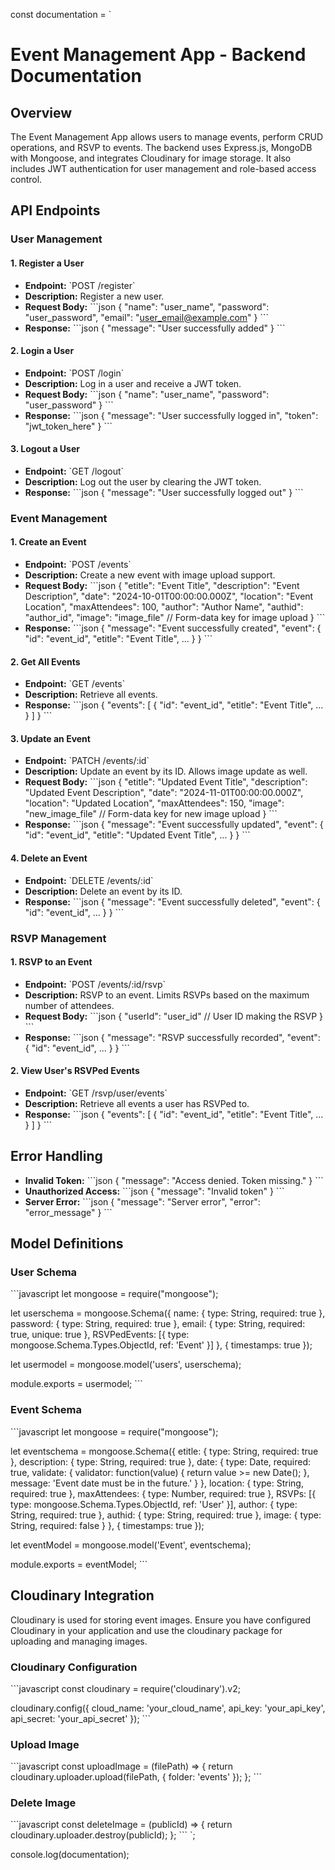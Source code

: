 const documentation = `
# Event Management App - Backend Documentation

## Overview
The Event Management App allows users to manage events, perform CRUD operations, and RSVP to events. The backend uses Express.js, MongoDB with Mongoose, and integrates Cloudinary for image storage. It also includes JWT authentication for user management and role-based access control.

## API Endpoints

### User Management

#### 1. Register a User
- **Endpoint:** \`POST /register\`
- **Description:** Register a new user.
- **Request Body:**
  \`\`\`json
  {
    "name": "user_name",
    "password": "user_password",
    "email": "user_email@example.com"
  }
  \`\`\`
- **Response:**
  \`\`\`json
  {
    "message": "User successfully added"
  }
  \`\`\`

#### 2. Login a User
- **Endpoint:** \`POST /login\`
- **Description:** Log in a user and receive a JWT token.
- **Request Body:**
  \`\`\`json
  {
    "name": "user_name",
    "password": "user_password"
  }
  \`\`\`
- **Response:**
  \`\`\`json
  {
    "message": "User successfully logged in",
    "token": "jwt_token_here"
  }
  \`\`\`

#### 3. Logout a User
- **Endpoint:** \`GET /logout\`
- **Description:** Log out the user by clearing the JWT token.
- **Response:**
  \`\`\`json
  {
    "message": "User successfully logged out"
  }
  \`\`\`

### Event Management

#### 1. Create an Event
- **Endpoint:** \`POST /events\`
- **Description:** Create a new event with image upload support.
- **Request Body:**
  \`\`\`json
  {
    "etitle": "Event Title",
    "description": "Event Description",
    "date": "2024-10-01T00:00:00.000Z",
    "location": "Event Location",
    "maxAttendees": 100,
    "author": "Author Name",
    "authid": "author_id",
    "image": "image_file" // Form-data key for image upload
  }
  \`\`\`
- **Response:**
  \`\`\`json
  {
    "message": "Event successfully created",
    "event": {
      "id": "event_id",
      "etitle": "Event Title",
      ...
    }
  }
  \`\`\`

#### 2. Get All Events
- **Endpoint:** \`GET /events\`
- **Description:** Retrieve all events.
- **Response:**
  \`\`\`json
  {
    "events": [
      {
        "id": "event_id",
        "etitle": "Event Title",
        ...
      }
    ]
  }
  \`\`\`

#### 3. Update an Event
- **Endpoint:** \`PATCH /events/:id\`
- **Description:** Update an event by its ID. Allows image update as well.
- **Request Body:**
  \`\`\`json
  {
    "etitle": "Updated Event Title",
    "description": "Updated Event Description",
    "date": "2024-11-01T00:00:00.000Z",
    "location": "Updated Location",
    "maxAttendees": 150,
    "image": "new_image_file" // Form-data key for new image upload
  }
  \`\`\`
- **Response:**
  \`\`\`json
  {
    "message": "Event successfully updated",
    "event": {
      "id": "event_id",
      "etitle": "Updated Event Title",
      ...
    }
  }
  \`\`\`

#### 4. Delete an Event
- **Endpoint:** \`DELETE /events/:id\`
- **Description:** Delete an event by its ID.
- **Response:**
  \`\`\`json
  {
    "message": "Event successfully deleted",
    "event": {
      "id": "event_id",
      ...
    }
  }
  \`\`\`

### RSVP Management

#### 1. RSVP to an Event
- **Endpoint:** \`POST /events/:id/rsvp\`
- **Description:** RSVP to an event. Limits RSVPs based on the maximum number of attendees.
- **Request Body:**
  \`\`\`json
  {
    "userId": "user_id" // User ID making the RSVP
  }
  \`\`\`
- **Response:**
  \`\`\`json
  {
    "message": "RSVP successfully recorded",
    "event": {
      "id": "event_id",
      ...
    }
  }
  \`\`\`

#### 2. View User's RSVPed Events
- **Endpoint:** \`GET /rsvp/user/events\`
- **Description:** Retrieve all events a user has RSVPed to.
- **Response:**
  \`\`\`json
  {
    "events": [
      {
        "id": "event_id",
        "etitle": "Event Title",
        ...
      }
    ]
  }
  \`\`\`

## Error Handling
- **Invalid Token:** 
  \`\`\`json
  {
    "message": "Access denied. Token missing."
  }
  \`\`\`
- **Unauthorized Access:** 
  \`\`\`json
  {
    "message": "Invalid token"
  }
  \`\`\`
- **Server Error:** 
  \`\`\`json
  {
    "message": "Server error",
    "error": "error_message"
  }
  \`\`\`

## Model Definitions

### User Schema
\`\`\`javascript
let mongoose = require("mongoose");

let userschema = mongoose.Schema({
    name: {
        type: String,
        required: true
    },
    password: {
        type: String,
        required: true
    },
    email: {
        type: String,
        required: true,
        unique: true
    },
    RSVPedEvents: [{
        type: mongoose.Schema.Types.ObjectId,
        ref: 'Event'
    }]
}, { timestamps: true });

let usermodel = mongoose.model('users', userschema);

module.exports = usermodel;
\`\`\`

### Event Schema
\`\`\`javascript
let mongoose = require("mongoose");

let eventschema = mongoose.Schema({
    etitle: {
        type: String,
        required: true
    },
    description: {
        type: String,
        required: true
    },
    date: {
        type: Date,
        required: true,
        validate: {
            validator: function(value) {
                return value >= new Date();
            },
            message: 'Event date must be in the future.'
        }
    },
    location: {
        type: String,
        required: true
    },
    maxAttendees: {
        type: Number,
        required: true
    },
    RSVPs: [{
        type: mongoose.Schema.Types.ObjectId,
        ref: 'User'
    }],
    author: {
        type: String,
        required: true
    },
    authid: {
        type: String,
        required: true
    },
    image: {
        type: String,
        required: false
    }
}, { timestamps: true });

let eventModel = mongoose.model('Event', eventschema);

module.exports = eventModel;
\`\`\`

## Cloudinary Integration
Cloudinary is used for storing event images. Ensure you have configured Cloudinary in your application and use the cloudinary package for uploading and managing images.

### Cloudinary Configuration
\`\`\`javascript
const cloudinary = require('cloudinary').v2;

cloudinary.config({
    cloud_name: 'your_cloud_name',
    api_key: 'your_api_key',
    api_secret: 'your_api_secret'
});
\`\`\`

### Upload Image
\`\`\`javascript
const uploadImage = (filePath) => {
    return cloudinary.uploader.upload(filePath, { folder: 'events' });
};
\`\`\`

### Delete Image
\`\`\`javascript
const deleteImage = (publicId) => {
    return cloudinary.uploader.destroy(publicId);
};
\`\`\`
`;

console.log(documentation);
